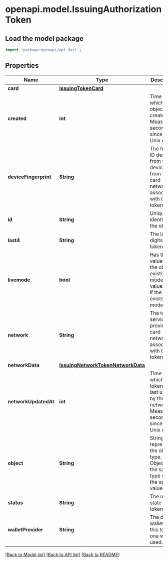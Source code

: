 # openapi.model.IssuingAuthorizationToken

## Load the model package
```dart
import 'package:openapi/api.dart';
```

## Properties
Name | Type | Description | Notes
------------ | ------------- | ------------- | -------------
**card** | [**IssuingTokenCard**](IssuingTokenCard.md) |  | 
**created** | **int** | Time at which the object was created. Measured in seconds since the Unix epoch. | 
**deviceFingerprint** | **String** | The hashed ID derived from the device ID from the card network associated with the token. | [optional] 
**id** | **String** | Unique identifier for the object. | 
**last4** | **String** | The last four digits of the token. | [optional] 
**livemode** | **bool** | Has the value `true` if the object exists in live mode or the value `false` if the object exists in test mode. | 
**network** | **String** | The token service provider / card network associated with the token. | 
**networkData** | [**IssuingNetworkTokenNetworkData**](IssuingNetworkTokenNetworkData.md) |  | [optional] 
**networkUpdatedAt** | **int** | Time at which the token was last updated by the card network. Measured in seconds since the Unix epoch. | 
**object** | **String** | String representing the object's type. Objects of the same type share the same value. | 
**status** | **String** | The usage state of the token. | 
**walletProvider** | **String** | The digital wallet for this token, if one was used. | [optional] 

[[Back to Model list]](../README.md#documentation-for-models) [[Back to API list]](../README.md#documentation-for-api-endpoints) [[Back to README]](../README.md)


